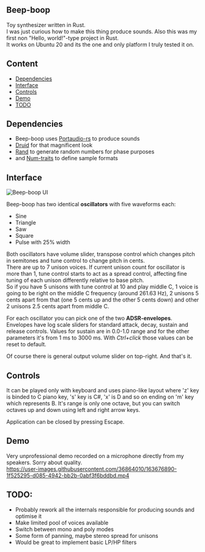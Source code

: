 ## Beep-boop
Toy synthesizer written in Rust.  
I was just curious how to make this thing produce sounds. Also this was my first non "Hello, world!"-type project in Rust.  
It works on Ubuntu 20 and its the one and only platform I truly tested it on.

## Content
* [Dependencies](#dependencies)
* [Interface](#interface)
* [Controls](#controls)
* [Demo](#demo)
* [TODO](#todo)  

## Dependencies
* Beep-boop uses [Portaudio-rs][portaudio-rs] to produce sounds
* [Druid][druid] for that magnificent look
* [Rand][rand] to generate random numbers for phase purposes
* and [Num-traits][num-traits] to define sample formats

## Interface
![Beep-boop UI](../media/images/beep-boop-default-ui.png?raw=true)  

Beep-boop has two identical **oscillators** with five waveforms each:
* Sine
* Triangle
* Saw
* Square
* Pulse with 25% width

Both oscillators have volume slider, transpose control which changes pitch in semitones and tune control to change pitch in cents.  
There are up to 7 unison voices. If current unison count for oscillator is more than 1, tune control starts to act as a spread control, affecting fine tuning of each unison differently relative to base pitch.  
So if you have 5 unisons with tune control at 10 and play middle C, 1 voice is going to be right on the middle C frequency (around 261.63 Hz), 2 unisons 5 cents apart from that (one 5 cents up and the other 5 cents down) and other 2 unisons 2.5 cents apart from middle C.  

For each oscillator you can pick one of the two **ADSR-envelopes**.  
Envelopes have log scale sliders for standard attack, decay, sustain and release controls. Values for sustain are in 0.0-1.0 range and for the other parameters it's from 1 ms to 3000 ms. With _Ctrl+click_ those values can be reset to default.

Of course there is general output volume slider on top-right. And that's it.

## Controls
It can be played only with keyboard and uses piano-like layout where 'z' key is binded to C piano key, 's' key is C#, 'x' is D and so on ending on 'm' key which represents B. It's range is only one octave, but you can switch octaves up and down using left and right arrow keys.

Application can be closed by pressing Escape.

## Demo
Very unprofessional demo recorded on a microphone directly from my speakers. Sorry about quality.  
https://user-images.githubusercontent.com/36864010/163676890-1f525295-d085-4942-bb2b-0abf3f6bddbd.mp4


## TODO:

* Probably rework all the internals responsible for producing sounds and optimise it
* Make limited pool of voices available
* Switch between mono and poly modes
* Some form of panning, maybe stereo spread for unisons
* Would be great to implement basic LP/HP filters


[portaudio-rs]: https://github.com/mvdnes/portaudio-rs
[druid]: https://github.com/linebender/druid
[rand]: https://github.com/rust-random/rand
[num-traits]: https://github.com/rust-num/num-traits

